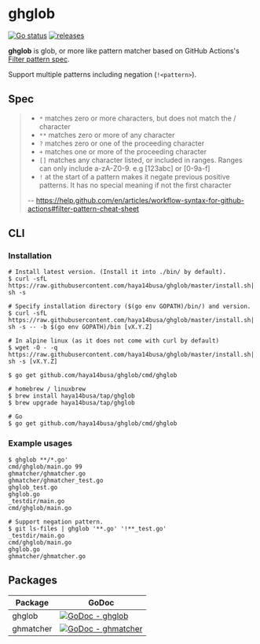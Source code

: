 # ghglob

[![Go status](https://github.com/haya14busa/ghglob/workflows/Go/badge.svg)](https://github.com/haya14busa/ghglob/actions)
[![releases](https://img.shields.io/github/release/haya14busa/ghglob.svg)](https://github.com/haya14busa/ghglob/releases)

**ghglob** is glob, or more like pattern matcher based on GitHub Actions's
[Filter pattern spec](https://help.github.com/en/articles/workflow-syntax-for-github-actions#filter-pattern-cheat-sheet).

Support multiple patterns including negation (`!<pattern>`).

## Spec

> - `*` matches zero or more characters, but does not match the / character
> - `**` matches zero or more of any character
> - `?` matches zero or one of the proceeding character
> - `+` matches one or more of the proceeding character
> - `[]` matches any character listed, or included in ranges. Ranges can only include a-zA-Z0-9. e.g [123abc] or [0-9a-f]
> - `!` at the start of a pattern makes it negate previous positive patterns. It has no special meaning if not the first character
>
> -- https://help.github.com/en/articles/workflow-syntax-for-github-actions#filter-pattern-cheat-sheet


## CLI

### Installation

```shell
# Install latest version. (Install it into ./bin/ by default).
$ curl -sfL https://raw.githubusercontent.com/haya14busa/ghglob/master/install.sh| sh -s

# Specify installation directory ($(go env GOPATH)/bin/) and version.
$ curl -sfL https://raw.githubusercontent.com/haya14busa/ghglob/master/install.sh| sh -s -- -b $(go env GOPATH)/bin [vX.Y.Z]

# In alpine linux (as it does not come with curl by default)
$ wget -O - -q https://raw.githubusercontent.com/haya14busa/ghglob/master/install.sh| sh -s [vX.Y.Z]

$ go get github.com/haya14busa/ghglob/cmd/ghglob

# homebrew / linuxbrew
$ brew install haya14busa/tap/ghglob
$ brew upgrade haya14busa/tap/ghglob

# Go
$ go get github.com/haya14busa/ghglob/cmd/ghglob
```

### Example usages

```
$ ghglob **/*.go'
cmd/ghglob/main.go 99
ghmatcher/ghmatcher.go
ghmatcher/ghmatcher_test.go
ghglob_test.go
ghglob.go
_testdir/main.go
cmd/ghglob/main.go

# Support negation pattern.
$ git ls-files | ghglob '**.go' '!**_test.go'
_testdir/main.go
cmd/ghglob/main.go
ghglob.go
ghmatcher/ghmatcher.go
```

## Packages

| Package | GoDoc |
| ------- | ----- |
| ghglob | [![GoDoc - ghglob](https://godoc.org/github.com/haya14busa/ghglob?status.svg)](https://godoc.org/github.com/haya14busa/ghglob) |
| ghmatcher | [![GoDoc - ghmatcher](https://godoc.org/github.com/haya14busa/ghglob/ghmatcher?status.svg)](https://godoc.org/github.com/haya14busa/ghglob/ghmatcher) |
